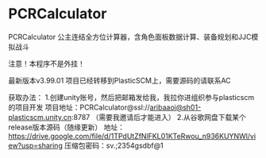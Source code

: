 # PCRCalculator
PCRCalculator  公主连结全方位计算器，含角色面板数据计算、装备规划和JJC模拟战斗

注意！本程序不是外挂！

最新版本v3.99.01
项目已经转移到PlasticSCM上，需要源码的请联系AC

获取办法：
1.创建unity账号，然后把邮箱发给我，我拉你进组织参与plasticscm的项目开发
项目地址：PCRCalculator@ssl://aribaaoi@sh01-plasticscm.unity.cn:8787
（需要我邀请后才能进入）
2.从谷歌网盘下载某个release版本源码（随缘更新）
地址：https://drive.google.com/file/d/1TPdUtZfNlFKL01KTeRwou_n936KUYNWl/view?usp=sharing
压缩包密码：sv.;2354gsdbf@1





